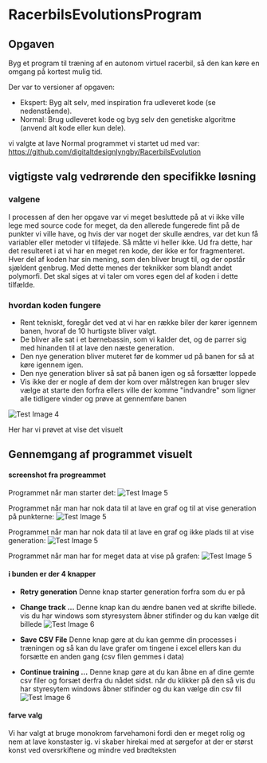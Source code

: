 # RacerbilsEvolutionsProgram

## Opgaven
Byg et program til træning af en autonom virtuel racerbil, så den kan køre en omgang på kortest mulig tid.

Der var to versioner af opgaven:
-	Ekspert: Byg alt selv, med inspiration fra udleveret kode (se nedenstående).
-	Normal: Brug udleveret kode og byg selv den genetiske algoritme (anvend alt kode eller kun dele).

vi valgte at lave Normal
programmet vi startet ud med var:
https://github.com/digitaltdesignlyngby/RacerbilsEvolution


## vigtigste valg vedrørende den specifikke løsning

### valgene
I processen af den her opgave var vi meget besluttede på at vi ikke ville lege med source code for meget, da den allerede fungerede fint på de punkter vi ville have, og hvis der var noget der skulle ændres, var det kun få variabler eller metoder vi tilføjede. Så måtte vi heller ikke.
Ud fra dette, har det resulteret i at vi har en meget ren kode, der ikke er for fragmenteret. Hver del af koden har sin mening, som den bliver brugt til, og der opstår sjældent genbrug. Med dette menes der teknikker som blandt andet polymorfi. Det skal siges at vi taler om vores egen del af koden i dette tilfælde.

### hvordan koden fungere
- Rent tekniskt, foregår det ved at vi har en række biler der kører igennem banen, hvoraf de 10 hurtigste bliver valgt.
- De bliver alle sat i et børnebassin, som vi kalder det, og de parrer sig med hinanden til at lave den næste generation.
- Den nye generation bliver muteret før de kommer ud på banen  for så at køre igennem igen.
- Den nye generation bliver så sat på banen igen og så forsætter loppede
- Vis ikke der er nogle af dem der kom over målstregen kan bruger slev vælge at starte den forfra ellers ville der komme "indvandre" som ligner alle tidligere vinder og prøve at gennemføre banen

![Test Image 4](https://github.com/DangelTheMangel/RacerbilsEvolutionsProgram/blob/main/Pictures/Graphs/HowItWorks.JPG)

Her har vi prøvet at vise det visuelt

## Gennemgang af programmet visuelt
#### screenshot fra progreammet
Programmet når man starter det:
![Test Image 5](https://github.com/DangelTheMangel/RacerbilsEvolutionsProgram/blob/main/Pictures/ScreenShots/start.JPG)

Programmet når man har nok data til at lave en graf og til at vise generation på punkterne:
![Test Image 5](https://github.com/DangelTheMangel/RacerbilsEvolutionsProgram/blob/main/Pictures/ScreenShots/aftersomtime1.JPG)

Programmet når man har nok data til at lave en graf og ikke plads til at vise generation:
![Test Image 5](https://github.com/DangelTheMangel/RacerbilsEvolutionsProgram/blob/main/Pictures/ScreenShots/aftersometime2.JPG)

Programmet når man har for meget data at vise på grafen:
![Test Image 5](https://github.com/DangelTheMangel/RacerbilsEvolutionsProgram/blob/main/Pictures/ScreenShots/tid.JPG)


#### i bunden er der 4 knapper 
- **Retry generation**
Denne knap starter generation forfra som du er på

- **Change track ...**
Denne knap kan du  ændre banen ved at skrifte billede. vis du har windows som styresystem åbner stifinder og du kan vælge dit billede
![Test Image 6](https://github.com/DangelTheMangel/RacerbilsEvolutionsProgram/blob/main/Pictures/ScreenShots/selectPng.JPG)

- **Save CSV File**
Denne knap gøre at du kan gemme din processes i træningen og så kan du lave grafer om tingene i excel ellers kan du forsætte en anden gang (csv filen gemmes i data)

- **Continue training ...**
Denne knap gøre at du kan åbne en af dine gemte csv filer og forsæt derfra du nådet sidst. når du klikker på den så vis du har styresytem windows åbner stifinder og du kan vælge din csv fil
![Test Image 6](https://github.com/DangelTheMangel/RacerbilsEvolutionsProgram/blob/main/Pictures/ScreenShots/selectcsv.JPG)

#### farve valg

Vi har valgt at bruge monokrom farvehamoni fordi den er meget rolig og nem at lave konstaster ig. vi skaber hirekai med at sørgefor at der er størst konst ved oversrkiftene og mindre ved brødteksten




